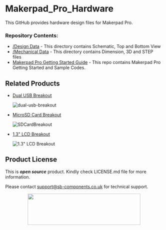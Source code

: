# Makerpad_Pro_Hardware

This GitHub provides hardware design files for Makerpad Pro.

### Repository Contents:
  - [/Design Data](https://github.com/sbcshop/Makerpad_Pro_Hardware/tree/main/Design%20Data) - This directory contains Schematic, Top and Bottom View
  - [/Mechanical Data](https://github.com/sbcshop/Makerpad_Pro_Hardware/tree/main/Mechanical%20Data) - This directory contains Dimension, 3D and STEP files
  - [Makerpad Pro Getting Started Guide](https://github.com/sbcshop/Makerpad_Pro_Software) - This repo contains Makerpad Pro Getting Started and Sample Codes.

## Related Products
  * [Dual USB Breakout](https://shop.sb-components.co.uk/products/dual-usb-breakout?_pos=2&_sid=47418e842&_ss=r) 
   
     ![dual-usb-breakout](https://cdn.shopify.com/s/files/1/1217/2104/products/DualUSBBreakout3.png?v=1676034428&width=300)   

  * [MicroSD Card Breakout](https://shop.sb-components.co.uk/products/sd-card-breakout?_pos=1&_sid=be5068526&_ss=r) 
   
     ![SDCardBreakout](https://cdn.shopify.com/s/files/1/1217/2104/products/SDCardBreakout.png?v=1643699904&width=300) 

  * [1.3" LCD Breakout](https://shop.sb-components.co.uk/products/1-3-lcd-breakout?_pos=2&_sid=23eee937e&_ss=r) 
   
     ![1.3" LCD Breakout](https://cdn.shopify.com/s/files/1/1217/2104/products/01_1_a486ba53-c02b-4491-b110-a9b64736ad39.png?v=1677241189&width=300) 

 
## Product License

This is ***open source*** product. Kindly check LICENSE.md file for more information.

Please contact support@sb-components.co.uk for technical support.
<p align="center">
  <img width="360" height="100" src="https://cdn.shopify.com/s/files/1/1217/2104/files/Logo_sb_component_3.png?v=1666086771&width=300">
</p>
